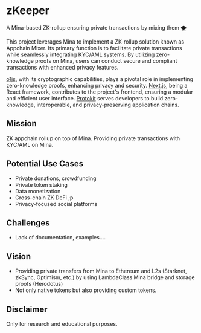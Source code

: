 # zKeeper

A Mina-based ZK-rollup ensuring private transactions by mixing them 🌪

This project leverages Mina to implement a ZK-rollup solution known as Appchain Mixer. Its primary function is to facilitate private transactions while seamlessly integrating KYC/AML systems. By utilizing zero-knowledge proofs on Mina, users can conduct secure and compliant transactions with enhanced privacy features.

[o1js](https://github.com/o1-labs/o1js/), with its cryptographic capabilities, plays a pivotal role in implementing zero-knowledge proofs, enhancing privacy and security. [Next.js](https://nextjs.org/), being a React framework, contributes to the project's frontend, ensuring a modular and efficient user interface. [Protokit](https://protokit.dev/) serves developers to build zero-knowledge, interoperable, and privacy-preserving application chains.

## Mission

ZK appchain rollup on top of Mina. Providing private transactions with KYC/AML on Mina.

## Potential Use Cases 
- Private donations, crowdfunding
- Private token staking
- Data monetization
- Cross-chain ZK DeFi ;p
- Privacy-focused social platforms

## Challenges
- Lack of documentation, examples....

## Vision
- Providing private transfers from Mina to Ethereum and L2s (Starknet, zkSync, Optimism, etc.) by using LambdaClass Mina bridge and storage proofs (Herodotus)
- Not only native tokens but also providing custom tokens.

## Disclaimer

Only for research and educational purposes.
